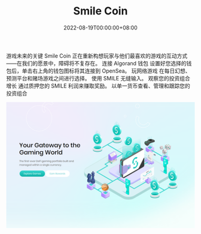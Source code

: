 ﻿---
title: "Smile Coin"
description: "您通往游戏世界的门户

有史以来第一个使用单一货币构建和管理的 DeFi 游戏组合。"
date: 2022-08-19T00:00:00+08:00
lastmod: 2022-08-19T00:00:00+08:00
draft: false
authors: ["boogArno"]
featuredImage: "smile-coin.png"
tags: ["NFT Games","Smile Coin"]
categories: ["nfts"]
nfts: ["NFT Games"]
blockchain: "Algorand"
website: "https://app.smilecoin.us/"
twitter: "https://twitter.com/smilecoinus"
discord: "https://discord.com/invite/Q24Jsnm8rw"
telegram: "https://t.me/smilecoin_invite"
github: ""
youtube: ""
twitch: ""
facebook: ""
instagram: ""
reddit: "https://www.reddit.com/r/SmileCoin/"
medium: ""
steam: ""
gitbook: ""
googleplay: ""
appstore: ""
status: "Live"
weight: 
lightgallery: true
toc: true
pinned: false
recommend: false
recommend1: false
---
游戏未来的关键
Smile Coin 正在重新构想玩家与他们最喜欢的游戏的互动方式——在我们的愿景中，障碍将不复存在。
连接 Algorand 钱包
设置好您选择的钱包后，单击右上角的钱包图标将其连接到 OpenSea。
玩网络游戏
在每日幻想、预测平台和赌场游戏之间进行选择。 使用 SMILE 无缝输入。
观察您的投资组合增长
通过质押您的 SMILE 利润来赚取奖励。 以单一货币查看、管理和跟踪您的投资组合

![smilecoin-dapp-games-algorand-image1_ef2fc3f40935d0c87a603a9d6cb9fdc7](smilecoin-dapp-games-algorand-image1_ef2fc3f40935d0c87a603a9d6cb9fdc7.png)